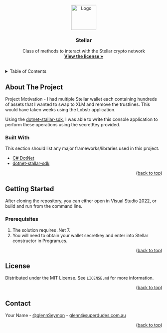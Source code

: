 <!-- PROJECT LOGO -->
<br />
<div align="center">
  <a href="https://github.com/GlennSeymon/Stellar/blob/master/images/StellarLogo.png">
    <img src="images/Logo Small White" alt="Logo" width="80" height="80">
  </a>

  <h3 align="center">Stellar</h3>

  <p align="center">
    Class of methods to interact with the Stellar crypto network
    <br />
    <a href="https://github.com/GlennSeymon/Stellar/blob/master/LICENSE.md"><strong>View the license »</strong></a>
    <br />
    <br />
  </p>
</div>

<!-- TABLE OF CONTENTS -->
<details>
  <summary>Table of Contents</summary>
  <ol>
    <li>
      <a href="#about-the-project">About The Project</a>
      <ul>
        <li><a href="#built-with">Built With</a></li>
      </ul>
    </li>
    <li>
      <a href="#getting-started">Getting Started</a>
      <ul>
        <li><a href="#prerequisites">Prerequisites</a></li>
      </ul>
    </li>
  </ol>
</details>



<!-- ABOUT THE PROJECT -->
## About The Project

Project Motivation - I had multiple Stellar wallet each containing hundreds of assets that I wanted to swap to XLM and remove the trustlines. This would have taken weeks using the Lobstr application.

Using the <a href="https://github.com/elucidsoft/dotnet-stellar-sdk" target="_blank">dotnet-stallar-sdk</a>, I was able to write this console application to perform these operations using the secretKey provided.


### Built With

This section should list any major frameworks/libraries used in this project.

* <a href="https://dotnet.microsoft.com/en-us/languages/csharp" target="_blank">C# DotNet</a>
* <a href="https://github.com/elucidsoft/dotnet-stellar-sdk" target="_blank">dotnet-stallar-sdk</a>

<p align="right">(<a href="#readme-top">back to top</a>)</p>

<!-- GETTING STARTED -->
## Getting Started

After cloning the repository, you can either open in Visual Studio 2022, or build and run from the command line.

### Prerequisites

1. The solution requires .Net 7.
2. You will need to obtain your wallet secretkey and enter into Stellar constructor in Program.cs.


<p align="right">(<a href="#readme-top">back to top</a>)</p>

<!-- LICENSE -->
## License

Distributed under the MIT License. See `LICENSE.md` for more information.

<p align="right">(<a href="#readme-top">back to top</a>)</p>


<!-- CONTACT -->
## Contact

Your Name - [@glennSeymon](https://twitter.com/glennSeymon) - glenn@superdudes.com.au


<p align="right">(<a href="#readme-top">back to top</a>)</p>
